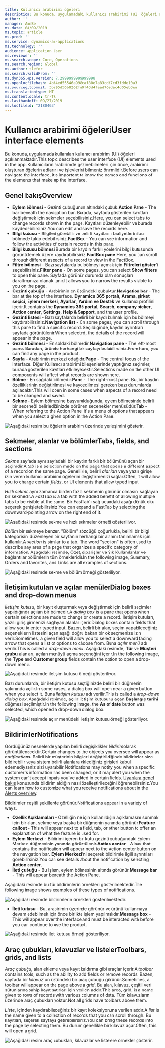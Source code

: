 ```yaml
---
title: Kullanıcı arabirimi öğeleri
description: Bu konuda, uygulamadaki kullanıcı arabirimi (UI) öğeleri açıklanmaktadır.
author: ''
manager: AnnBe
ms.date: 08/09/2019
ms.topic: article
ms.prod: ''
ms.service: dynamics-ax-applications
ms.technology: ''
audience: Application User
ms.reviewer: ''
ms.search.scope: Core, Operations
ms.search.region: Global
ms.author: tlefor
ms.search.validFrom: ''
ms.dyn365.ops.version: 7.2999999999999998
ms.openlocfilehash: 4b64ed55546a998caf80e7a83cdb7cd3fdde10a3
ms.sourcegitcommit: 3ba95d50b8262fa0f43d4faad76adac4d05eb3ea
ms.translationtype: HT
ms.contentlocale: tr-TR
ms.lasthandoff: 09/27/2019
ms.locfileid: "2180463"
---
```

# <a name="user-interface-elements"></a><span data-ttu-id="2b87c-103">Kullanıcı arabirimi öğeleri</span><span class="sxs-lookup"><span data-stu-id="2b87c-103">User interface elements</span></span>

<span data-ttu-id="2b87c-104">Bu konuda, uygulamada kullanılan kullanıcı arabirimi (UI) öğeleri açıklanmaktadır.</span><span class="sxs-lookup"><span data-stu-id="2b87c-104">This topic describes the user interface (UI) elements used in the app.</span></span> <span data-ttu-id="2b87c-105">Kullanıcıların arabirimde gezinebilmeleri için önce, arabirimi oluşturan öğelerin adlarını ve işlevlerini bilmeniz önemlidir.</span><span class="sxs-lookup"><span data-stu-id="2b87c-105">Before users can navigate the interface, it's important to know the names and functions of the elements that make up the interface.</span></span>

## <a name="overview"></a><span data-ttu-id="2b87c-106">Genel bakış</span><span class="sxs-lookup"><span data-stu-id="2b87c-106">Overview</span></span>

- <span data-ttu-id="2b87c-107">**Eylem bölmesi** - Gezinti çubuğunun altındaki çubuk.</span><span class="sxs-lookup"><span data-stu-id="2b87c-107">**Action Pane** - The bar beneath the navigation bar.</span></span> <span data-ttu-id="2b87c-108">Burada, sayfada gösterilen kayıtları değiştirmek için sekmeler seçebilirsiniz.</span><span class="sxs-lookup"><span data-stu-id="2b87c-108">Here, you can select tabs to change records shown in the page.</span></span> <span data-ttu-id="2b87c-109">Kayıtları düzenleyebilir ve burada kaydedebilirsiniz.</span><span class="sxs-lookup"><span data-stu-id="2b87c-109">You can edit and save the records here.</span></span>  
- <span data-ttu-id="2b87c-110">**Bilgi kutusu** - Bilgileri görebilir ve belirli kayıtların faaliyetlerini bu bölmede takip edebilirsiniz.</span><span class="sxs-lookup"><span data-stu-id="2b87c-110">**FactBox** - You can see information and follow the activities of certain records in this pane.</span></span>  
- <span data-ttu-id="2b87c-111">**Bilgi kutusu bölmesi** Burada bir kaydın farklı yönlerini bilgi kutusunda görüntülemek üzere kaydırabilirsiniz.</span><span class="sxs-lookup"><span data-stu-id="2b87c-111">**FactBox pane** Here, you can scroll through different aspects of a record to view in the FactBox.</span></span>  
- <span data-ttu-id="2b87c-112">**Filtre bölmesi** - Bazı sayfalarda bu bölmeyi açmak için **Filtreleri göster**'i seçebilirsiniz.</span><span class="sxs-lookup"><span data-stu-id="2b87c-112">**Filter pane** - On some pages, you can select **Show filters** to open this pane.</span></span> <span data-ttu-id="2b87c-113">Sayfada görünür durumda olan sonuçları daraltmanıza olanak tanır.</span><span class="sxs-lookup"><span data-stu-id="2b87c-113">It allows you to narrow the results visible to you on the page.</span></span>  
- <span data-ttu-id="2b87c-114">**Gezinti çubuğu** - Arabirimin en üstündeki çubuktur.</span><span class="sxs-lookup"><span data-stu-id="2b87c-114">**Navigation bar** - The bar at the top of the interface.</span></span> <span data-ttu-id="2b87c-115">**Dynamics 365 portalı**, **Arama**, **şirket seçici**, **Eylem merkezi**, **Ayarlar**, **Yardım ve Destek** ve kullanıcı profilini içerir.</span><span class="sxs-lookup"><span data-stu-id="2b87c-115">It contains the **Dynamics 365 portal**, **Search**, **company picker**, **Action center**, **Settings**, **Help & Support**, and the user profile.</span></span>  
- <span data-ttu-id="2b87c-116">**Gezinti listesi** - Bazı sayfalarda belirli bir kaydı bulmak için bu bölmeyi kaydırabilirsiniz.</span><span class="sxs-lookup"><span data-stu-id="2b87c-116">**Navigation list** - On some pages, you can scroll through this pane to find a specific record.</span></span> <span data-ttu-id="2b87c-117">Seçildiğinde, kaydın ayrıntıları sayfada görüntülenir.</span><span class="sxs-lookup"><span data-stu-id="2b87c-117">When selected, the details of the record will appear in the page.</span></span>  
- <span data-ttu-id="2b87c-118">**Gezinti bölmesi** - En soldaki bölmedir.</span><span class="sxs-lookup"><span data-stu-id="2b87c-118">**Navigation pane** - The left-most pane.</span></span> <span data-ttu-id="2b87c-119">Buradan, üründe herhangi bir sayfayı bulabilirsiniz.</span><span class="sxs-lookup"><span data-stu-id="2b87c-119">From here, you can find any page in the product.</span></span>  
- <span data-ttu-id="2b87c-120">**Sayfa** - Arabirimin merkezi odağıdır.</span><span class="sxs-lookup"><span data-stu-id="2b87c-120">**Page** - The central focus of the interface.</span></span> <span data-ttu-id="2b87c-121">Diğer Kullanıcı arabirimi bileşenlerinde yaptığınız seçimler, burada gösterilen kayıtları etkileyecektir.</span><span class="sxs-lookup"><span data-stu-id="2b87c-121">Selections made on the other UI components will affect what records are shown here.</span></span>  
- <span data-ttu-id="2b87c-122">**Bölme** - En sağdaki bölmedir.</span><span class="sxs-lookup"><span data-stu-id="2b87c-122">**Pane** - The right-most pane.</span></span> <span data-ttu-id="2b87c-123">Bu, bir kaydın özelliklerinin değiştirilmesi ve kaydedilmesi gereken bazı durumlarda açılacaktır.</span><span class="sxs-lookup"><span data-stu-id="2b87c-123">This will open in some cases when aspects of a record need to be changed and saved.</span></span>  
- <span data-ttu-id="2b87c-124">**Sekme** - Eylem bölmesine başvurulduğunda, eylem bölmesinde belirli bir seçeneği belirlediğinizde görünen seçenekler menüsüdür.</span><span class="sxs-lookup"><span data-stu-id="2b87c-124">**Tab** - When referring to the Action Pane, it's a menu of options that appears when you select a given option in the Action Pane.</span></span>  

![Aşağıdaki resim bu öğelerin arabirim üzerinde yerleşimini gösterir.](media/user-interface-01.png)

## <a name="tabs-fields-and-sections"></a><span data-ttu-id="2b87c-126">Sekmeler, alanlar ve bölümler</span><span class="sxs-lookup"><span data-stu-id="2b87c-126">Tabs, fields, and sections</span></span>

<span data-ttu-id="2b87c-127">*Sekme* sayfada aynı sayfadaki bir kaydın farklı bir bölümünü açan bir seçimdir.</span><span class="sxs-lookup"><span data-stu-id="2b87c-127">A *tab* is a selection made on the page that opens a different aspect of a record on the same page.</span></span> <span data-ttu-id="2b87c-128">Genellikle, belirli *alanları* veya yazılı girişe izin veren kullanıcı arabirimi öğelerini değiştirmenizi sağlar.</span><span class="sxs-lookup"><span data-stu-id="2b87c-128">Often, it will allow you to change certain *fields*, or UI elements that allow typed input.</span></span> 

<span data-ttu-id="2b87c-129">*Hızlı sekme* aynı zamanda birden fazla sekmenin görünür olmasını sağlayan bir sekmedir.</span><span class="sxs-lookup"><span data-stu-id="2b87c-129">A *FastTab* is a tab with the added benefit of allowing multiple tabs to be visible at the same.</span></span> <span data-ttu-id="2b87c-130">Bir FastTab'ı sağ ucundaki aşağı dönük oku seçerek genişletebilirsiniz.</span><span class="sxs-lookup"><span data-stu-id="2b87c-130">You can expand a FastTab by selecting the downward-pointing arrow on the right end of it.</span></span>

![Aşağıdaki resimde sekme ve hızlı sekmeler örneği gösteriliyor.](media/user-interface-02.png)

<span data-ttu-id="2b87c-132">*Bölüm* bir sekmeye benzer. "Bölüm" sözcüğü çoğunlukla, belirli bir bilgi kategorisini düzenleyen bir sayfanın herhangi bir alanını tanımlamak için kullanılır.</span><span class="sxs-lookup"><span data-stu-id="2b87c-132">A *section* is similar to a tab. The word "section" is often used to describe any area of a page that organizes a specific category of information.</span></span> <span data-ttu-id="2b87c-133">Aşağıdaki resimde, Özet, siparişler ve Sık Kullanılanlar ve bağlantılar bölümlerin tüm örnekleridir.</span><span class="sxs-lookup"><span data-stu-id="2b87c-133">In the following image, Summary, Orders and favorites, and Links are all examples of sections.</span></span>

![Aşağıdaki resimde sekme ve bölüm örneği gösteriliyor.](media/user-interface-03.png)

## <a name="dialog-boxes-and-drop-down-menus"></a><span data-ttu-id="2b87c-135">İletişim kutuları ve açılan menüler</span><span class="sxs-lookup"><span data-stu-id="2b87c-135">Dialog boxes and drop-down menus</span></span>

<span data-ttu-id="2b87c-136">*İletişim kutusu*, bir kayıt oluşturmak veya değiştirmek için belirli seçimler yapıldığında açılan bir bölmedir.</span><span class="sxs-lookup"><span data-stu-id="2b87c-136">A *dialog box* is a pane that opens when certain selections are made to change or create a record.</span></span> <span data-ttu-id="2b87c-137">İletişim kutuları, yazılı giriş girmenizi sağlayan alanlar içerir.</span><span class="sxs-lookup"><span data-stu-id="2b87c-137">Dialog boxes contain fields that allow you to enter typed input.</span></span> <span data-ttu-id="2b87c-138">Bazen, belirli bir alan, seçim yapabileceğiniz seçeneklerin listesini açan aşağı doğru bakan bir ok seçmenize izin verir.</span><span class="sxs-lookup"><span data-stu-id="2b87c-138">Sometimes, a given field will allow you to select a downward facing arrow that opens a list of options to choose from.</span></span> <span data-ttu-id="2b87c-139">Buna *açılır menü* adı verilir.</span><span class="sxs-lookup"><span data-stu-id="2b87c-139">This is called a *drop-down menu*.</span></span> <span data-ttu-id="2b87c-140">Aşağıdaki resimde, **Tür** ve **Müşteri grubu** alanları, açılan menüyü açma seçeneğini içerir.</span><span class="sxs-lookup"><span data-stu-id="2b87c-140">In the following image, the **Type** and **Customer group** fields contain the option to open a drop-down menu.</span></span>

![Aşağıdaki resimde iletişim kutusu örneği gösteriliyor.](media/user-interface-04.png)

<span data-ttu-id="2b87c-142">Bazı durumlarda, bir iletişim kutusu seçtiğinizde belirli bir düğmenin yakınında açılır.</span><span class="sxs-lookup"><span data-stu-id="2b87c-142">In some cases, a dialog box will open near a given button when you select it.</span></span> <span data-ttu-id="2b87c-143">Buna *iletişim kutusu* adı verilir.</span><span class="sxs-lookup"><span data-stu-id="2b87c-143">This is called a *drop-down dialog box*.</span></span> <span data-ttu-id="2b87c-144">Aşağıdaki resimde, açılır iletişim kutusunu açan **Başlangıç tarihi** düğmesi seçilmiştir.</span><span class="sxs-lookup"><span data-stu-id="2b87c-144">In the following image, the **As of date** button was selected, which opened a drop-down dialog box.</span></span>

![Aşağıdaki resimde açılır menüdeki iletişim kutusu örneği gösteriliyor.](media/user-interface-05.png)

## <a name="notifications"></a><span data-ttu-id="2b87c-146">Bildirimler</span><span class="sxs-lookup"><span data-stu-id="2b87c-146">Notifications</span></span>

<span data-ttu-id="2b87c-147">Gördüğünüz nesnelerde yapılan belirli değişiklikler *bildirim*olarak görüntülenecektir.</span><span class="sxs-lookup"><span data-stu-id="2b87c-147">Certain changes to the objects you oversee will appear as *notifications*.</span></span> <span data-ttu-id="2b87c-148">Belirli bir müşterinin bilgileri değiştirildiğinde bildirimler size bildirebilir veya sistem belirli alanlara eklediğiniz girişleri kabul edemediyseniz sizi uyarabilir.</span><span class="sxs-lookup"><span data-stu-id="2b87c-148">Notifications may notify you when a specific customer's information has been changed, or it may alert you when the system can't accept inputs you've added in certain fields.</span></span> <span data-ttu-id="2b87c-149">[Uyarılara genel bakış](../get-started/alerts-overview.md) konusunda bildirim aldığın nasıl özelleştirileceğini öğrenebilirsiniz.</span><span class="sxs-lookup"><span data-stu-id="2b87c-149">You can learn how to customize what you receive notifications about in the [Alerts overview](../get-started/alerts-overview.md).</span></span>

<span data-ttu-id="2b87c-150">Bildirimler çeşitli şekillerde görünür.</span><span class="sxs-lookup"><span data-stu-id="2b87c-150">Notifications appear in a variety of ways.</span></span>
- <span data-ttu-id="2b87c-151">**Özellik Açıklamaları** – Özelliğin ne için kullanıldığın açıklamasını sunmak için bir alan, sekme veya başka bir düğmenin yanında görünür.</span><span class="sxs-lookup"><span data-stu-id="2b87c-151">**Feature callout** - This will appear next to a field, tab, or other button to offer an explanation of what the feature is used for.</span></span> 
- <span data-ttu-id="2b87c-152">**Eylem Merkezi** - Bildirimi içeren bir kutu gezinti çubuğundaki Eylem Merkezi düğmesinin yanında görüntülenir.</span><span class="sxs-lookup"><span data-stu-id="2b87c-152">**Action center** - A box that contains the notification will appear next to the Action center button on the navigation bar.</span></span> <span data-ttu-id="2b87c-153">**Eylem Merkezi**'ni seçerek bildirimle ilgili ayrıntıları görebilirsiniz.</span><span class="sxs-lookup"><span data-stu-id="2b87c-153">You can see details about the notification by selecting **Action center**.</span></span>  
- <span data-ttu-id="2b87c-154">**İleti çubuğu** - Bu Işlem, eylem bölmesinin altında görünür.</span><span class="sxs-lookup"><span data-stu-id="2b87c-154">**Message bar** - This will appear beneath the Action Pane.</span></span>  

<span data-ttu-id="2b87c-155">Aşağıdaki resimde bu tür bildirimlerin örnekleri gösterilmektedir.</span><span class="sxs-lookup"><span data-stu-id="2b87c-155">The following image shows examples of these types of notifications.</span></span>

![Aşağıdaki resimde bildirimlerin örnekleri gösterilmektedir.](media/user-interface-06.png)

- <span data-ttu-id="2b87c-157">**İleti kutusu** - Bu, arabirimin üzerinde görünür ve ürünü kullanmaya devam edebilmek için önce birlikte işlem yapılmalıdır.</span><span class="sxs-lookup"><span data-stu-id="2b87c-157">**Message box** - This will appear over the interface and must be interacted with before you can continue to use the product.</span></span>  

![Aşağıdaki resimde ileti kutusu örneği gösteriliyor.](media/user-interface-07.png)

## <a name="toolbars-grids-and-lists"></a><span data-ttu-id="2b87c-159">Araç çubukları, kılavuzlar ve listeler</span><span class="sxs-lookup"><span data-stu-id="2b87c-159">Toolbars, grids, and lists</span></span>

<span data-ttu-id="2b87c-160">*Araç çubuğu*, alan ekleme veya kayıt kaldırma gibi araçlar içerir.</span><span class="sxs-lookup"><span data-stu-id="2b87c-160">A *toolbar* contains tools, such as the ability to add fields or remove records.</span></span> <span data-ttu-id="2b87c-161">Bazen, sayfada bir *kılavuz*'un üstündeki bir araç çubuğu görünür.</span><span class="sxs-lookup"><span data-stu-id="2b87c-161">Sometimes, a toolbar will appear on the page above a *grid*.</span></span> <span data-ttu-id="2b87c-162">Bu alan, kılavuz, çeşitli veri sütunlarına sahip kayıt satırları için verilen addır.</span><span class="sxs-lookup"><span data-stu-id="2b87c-162">This area, grid, is a name given to rows of records with various columns of data.</span></span> <span data-ttu-id="2b87c-163">Tüm kılavuzların üzerinde araç çubukları yoktur.</span><span class="sxs-lookup"><span data-stu-id="2b87c-163">Not all grids have toolbars above them.</span></span>

<span data-ttu-id="2b87c-164">*Liste*, içinden kaydırabileceğiniz bir kayıt koleksiyonuna verilen addır.</span><span class="sxs-lookup"><span data-stu-id="2b87c-164">A *list* is the name given to a collection of records that you can scroll through.</span></span> <span data-ttu-id="2b87c-165">Bu kayıtları, seçerek sayfaya getirebilirsiniz.</span><span class="sxs-lookup"><span data-stu-id="2b87c-165">You can bring these records into the page by selecting them.</span></span> <span data-ttu-id="2b87c-166">Bu durum genellikle bir kılavuz açar.</span><span class="sxs-lookup"><span data-stu-id="2b87c-166">Often, this will open a grid.</span></span>

![Aşağıdaki resim araç çubukları, kılavuzlar ve listelere örnekler gösterir.](media/user-interface-08.png)
